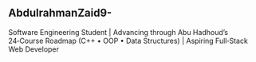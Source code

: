 ## AbdulrahmanZaid9-
Software Engineering Student | Advancing through Abu Hadhoud’s 24‑Course Roadmap (C++ • OOP • Data Structures) | Aspiring Full‑Stack Web Developer
